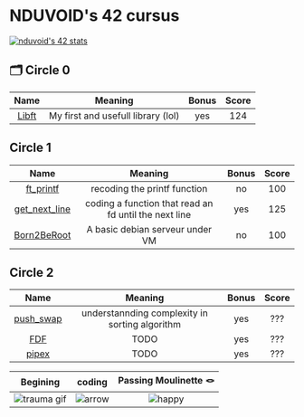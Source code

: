 # NDUVOID's 42 cursus
[![nduvoid's 42 stats](https://badge.mediaplus.ma/blue/nduvoid?1337Badge=off&UM6P=off)](https://github.com/oakoudad/badge42)

## 🗂️ Circle 0
|								Name								|				Meaning					|Bonus	|Score|
|:-----------------------------------------------------------------:|:-------------------------------------:|:-----:|:---:|
| [Libft](https://github.com/Chahalor/40-to-home/tree/main/rank-0/libft)	| My first and usefull library (lol)	| yes	| 124 |

## Circle 1
|										Name													|						Meaning							|Bonus	|Score|
|:---------------------------------------------------------------------------------------------:|:-----------------------------------------------------:|:-----:|:---:|
| [ft_printf](https://github.com/Chahalor/40-to-home/tree/main/rank-1/ft_printf)				| recoding the printf function							| no	| 100 |
| [get_next_line](https://github.com/Chahalor/40-to-home/tree/main/rank-1/get_next_line)		| coding a function that read an fd until the next line	| yes	| 125 |
| [Born2BeRoot](https://github.com/Chahalor/40-to-home/tree/main/rank-1/Born2BeRoot)			| A basic debian serveur under VM						| no	| 100 |

## Circle 2
|									Name												|					Meaning							|Bonus	|Score|
|:-------------------------------------------------------------------------------------:|:-------------------------------------------------:|:-----:|:---:|
| [push_swap](https://github.com/Chahalor/40-to-home/tree/main/rank-2/push_swap)		| understannding complexity in sorting algorithm	| yes	| ??? |
| [FDF](https://github.com/Chahalor/40-to-home/tree/main/rank-2/FdF)					| TODO	| yes	| ??? |
| [pipex](https://github.com/Chahalor/40-to-home/tree/main/rank-2/pipex)				| TODO	| yes	| ??? |


|							Begining										|		coding	|								Passing Moulinette 🪢							|
|:-------------------------------------------------------------------------:|:-------------:|:-----------------------------------------------------------------------------:|
![trauma gif](https://media1.tenor.com/m/KfL05fPVK-4AAAAd/war-vietnam.gif)	| ![arrow]()	| ![happy](https://media1.tenor.com/m/ej8VbRdpUogAAAAd/happy-jumping-cat.gif)	|
